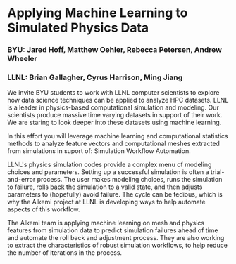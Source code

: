# Applying Machine Learning to Simulated Physics Data

### BYU: Jared Hoff, Matthew Oehler, Rebecca Petersen, Andrew Wheeler
### LLNL: Brian Gallagher, Cyrus Harrison, Ming Jiang

We invite BYU students to work with LLNL computer scientists to explore how data science techniques can be applied to analyze HPC datasets. LLNL is a leader in physics-based computational simulation and modeling. Our scientists produce massive time varying datasets in support of their work. We are staring to look deeper into these datasets using machine learning.

In this effort you will leverage machine learning and computational statistics methods to analyze feature vectors and computational meshes extracted from simulations in suport of: Simulation Workflow Automation.

LLNL's physics simulation codes provide a complex menu of modeling choices and parameters. Setting up a successful simulation is often a trial-and-error process.  The user makes modeling choices, runs the simulation to failure, rolls back the simulation to a valid state, and then adjusts parameters to (hopefully) avoid failure.  The cycle can be tedious, which is why the Alkemi project at LLNL is developing ways to help automate aspects of this workflow.

The Alkemi team is applying machine learning on mesh and physics features from simulation data to predict simulation failures ahead of time and automate the roll back and adjustment process. They are also working to extract the characteristics of robust simulation workflows, to help reduce the number of iterations in the process.
